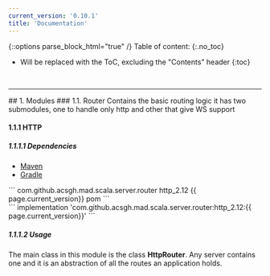 ```yaml
---
current_version: '0.10.1'
title: 'Documentation'
---
```

{::options parse_block_html="true" /}
Table of content:
{:.no_toc}
* Will be replaced with the ToC, excluding the "Contents" header
{:toc}
<br/>
<hr/>
## 1. Modules
### 1.1. Router
Contains the basic routing logic it has two submodules, one to handle only http and other that give WS support

#### 1.1.1 HTTP
##### 1.1.1.1 Dependencies
<ul class="nav nav-tabs" id="myTab" role="tablist">
  <li class="nav-item">
    <a class="nav-link active" id="maven-tab" data-toggle="tab" href="#http-maven" role="tab" aria-controls="home" aria-selected="true">Maven</a>
  </li>
  <li class="nav-item">
    <a class="nav-link" id="profile-tab" data-toggle="tab" href="#http-gradle" role="tab" aria-controls="profile" aria-selected="false">Gradle</a>
  </li>
</ul>
<div class="tab-content" id="http-tabs">
  <div class="tab-pane fade show active" id="http-maven" role="tabpanel" aria-labelledby="maven-tab">
  ```
  <dependency>
    <groupId>com.github.acsgh.mad.scala.server.router</groupId>
    <artifactId>http_2.12</artifactId>
    <version>{{ page.current_version}}</version>
    <type>pom</type>
  </dependency>
  ``` 
  </div>
  <div class="tab-pane fade" id="http-gradle" role="tabpanel" aria-labelledby="profile-tab">
  ```
  implementation 'com.github.acsgh.mad.scala.server.router:http_2.12:{{ page.current_version}}'
  ``` 
  </div>
</div>

##### 1.1.1.2 Usage
The main class in this module is the class **HttpRouter**. Any server contains one and it is an abstraction of all the routes an application holds.
